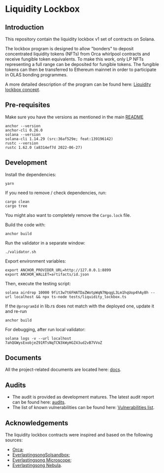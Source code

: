 # Liquidity Lockbox

## Introduction
This repository contain the liquidity lockbox v1 set of contracts on Solana.

The lockbox program is designed to allow "bonders" to deposit concentrated liquidity tokens (NFTs) from Orca whirlpool
contracts and receive fungible token equivalents. To make this work, only LP NFTs representing a full range can be
deposited for fungible tokens. The fungible tokens can then be transferred to Ethereum mainnet in order to participate
in OLAS bonding programmes.

A more detailed description of the program can be found here:
[Liquidity lockbox concept](https://github.com/valory-xyz/lockbox-solana/blob/main/lockbox/doc/Bonding_mechanism_with_liquidity_on_Solana_v1_v2.pdf?raw=true).


## Pre-requisites
Make sure you have the versions as mentioned in the main [README](https://github.com/valory-xyz/lockbox-solana/blob/main/README.md)

```
anchor --version
anchor-cli 0.26.0
solana --version
solana-cli 1.14.29 (src:36af529e; feat:139196142)
rustc --version
rustc 1.62.0 (a8314ef7d 2022-06-27)
```


## Development

Install the dependencies:
```
yarn
```

If you need to remove / check dependencies, run:
```
cargo clean
cargo tree
```

You might also want to completely remove the `Cargo.lock` file.

Build the code with:
```
anchor build
```

Run the validator in a separate window:
```
./validator.sh
```

Export environment variables:
```
export ANCHOR_PROVIDER_URL=http://127.0.0.1:8899
export ANCHOR_WALLET=artifacts/id.json
```

Then, execute the testing script:
```
solana airdrop 10000 9fit3w7t6FHATDaZWotpWqN7NpqgL3Lm1hqUop4hAy8h --url localhost && npx ts-node tests/liquidity_lockbox.ts
```

If the `@programId` in lib.rs does not match with the deployed one, update it and re-run
```
anchor build
```

For debugging, after run local validator:
```
solana logs -v --url localhost 7ahQGWysExobjeZ91RTsNqTCN3kWyHGZ43ud2vB7VVoZ
```

## Documents
All the project-related documents are located here: [docs](https://github.com/valory-xyz/lockbox-solana/blob/main/lockbox/doc).

## Audits
- The audit is provided as development matures. The latest audit report can be found here: [audits](https://github.com/valory-xyz/lockbox-solana/blob/main/lockbox/audits).
- The list of known vulnerabilities can be found here: [Vulnerabilities list](https://github.com/valory-xyz/lockbox-solana/blob/main/lockbox/doc/Vulnerabilities_list_solana_lockbox_v1.pdf?raw=true).

## Acknowledgements
The liquidity lockbox contracts were inspired and based on the following sources:
- [Orca](https://github.com/orca-so/whirlpools);
- [EverlastingsongSolsandbox](https://github.com/everlastingsong/solsandbox);
- [Everlastingsong Microscope](https://everlastingsong.github.io/account-microscope);
- [Everlastingsong Nebula](https://everlastingsong.github.io/nebula/).
